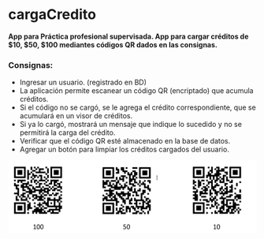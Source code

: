 # cargaCredito
**App para Práctica profesional supervisada. App para cargar créditos de $10, $50, $100 mediantes códigos QR
dados en las consignas.**
### Consignas:
- Ingresar un usuario. (registrado en BD)
- La aplicación permite escanear un código QR (encriptado) que acumula créditos.
- Si el código no se cargó, se le agrega el crédito correspondiente, que se acumulará en un visor de
créditos.
- Si ya lo cargó, mostrará un mensaje que indique lo sucedido y no se permitirá la carga del crédito.
- Verificar que el código QR esté almacenado en la base de datos.
- Agregar un botón para limpiar los créditos cargados del usuario.

![](https://github.com/agusborys/cargaCredito/blob/master/QRs.png)
